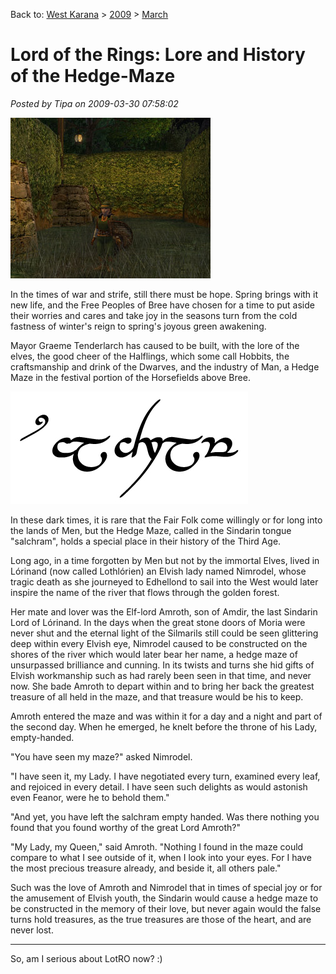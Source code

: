 Back to: [West Karana](/posts/westkarana.md) > [2009](/posts/2009/westkarana.md) > [March](./westkarana.md)
# Lord of the Rings: Lore and History of the Hedge-Maze

*Posted by Tipa on 2009-03-30 07:58:02*

![lotroclient-2009-03-29-14-36-10-46](../../../uploads/2009/03/lotroclient-2009-03-29-14-36-10-46.jpg "lotroclient-2009-03-29-14-36-10-46")

In the times of war and strife, still there must be hope. Spring brings with it new life, and the Free Peoples of Bree have chosen for a time to put aside their worries and cares and take joy in the seasons turn from the cold fastness of winter's reign to spring's joyous green awakening.

Mayor Graeme Tenderlarch has caused to be built, with the lore of the elves, the good cheer of the Halflings, which some call Hobbits, the craftsmanship and drink of the Dwarves, and the industry of Man, a Hedge Maze in the festival portion of the Horsefields above Bree.

![salchram](../../../uploads/2009/03/salchram.jpg "salchram")

In these dark times, it is rare that the Fair Folk come willingly or for long into the lands of Men, but the Hedge Maze, called in the Sindarin tongue "salchram", holds a special place in their history of the Third Age.

Long ago, in a time forgotten by Men but not by the immortal Elves, lived in Lórinand (now called Lothlórien) an Elvish lady named Nimrodel, whose tragic death as she journeyed to Edhellond to sail into the West would later inspire the name of the river that flows through the golden forest. 

Her mate and lover was the Elf-lord Amroth, son of Amdir, the last Sindarin Lord of Lórinand. In the days when the great stone doors of Moria were never shut and the eternal light of the Silmarils still could be seen glittering deep within every Elvish eye, Nimrodel caused to be constructed on the shores of the river which would later bear her name, a hedge maze of unsurpassed brilliance and cunning. In its twists and turns she hid gifts of Elvish workmanship such as had rarely been seen in that time, and never now. She bade Amroth to depart within and to bring her back the greatest treasure of all held in the maze, and that treasure would be his to keep.

Amroth entered the maze and was within it for a day and a night and part of the second day. When he emerged, he knelt before the throne of his Lady, empty-handed.

"You have seen my maze?" asked Nimrodel.

"I have seen it, my Lady. I have negotiated every turn, examined every leaf, and rejoiced in every detail. I have seen such delights as would astonish even Feanor, were he to behold them."

"And yet, you have left the salchram empty handed. Was there nothing you found that you found worthy of the great Lord Amroth?"

"My Lady, my Queen," said Amroth. "Nothing I found in the maze could compare to what I see outside of it, when I look into your eyes. For I have the most precious treasure already, and beside it, all others pale."

Such was the love of Amroth and Nimrodel that in times of special joy or for the amusement of Elvish youth, the Sindarin would cause a hedge maze to be constructed in the memory of their love, but never again would the false turns hold treasures, as the true treasures are those of the heart, and are never lost.

---

So, am I serious about LotRO now? :)

